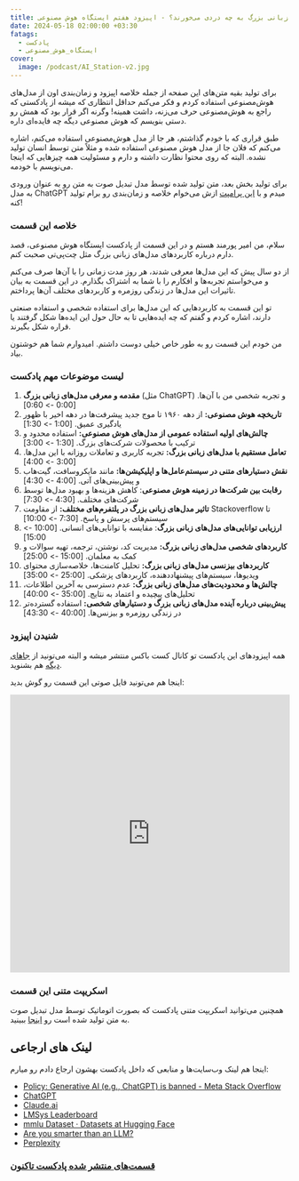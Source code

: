 ```yaml
---
title: مدل‌های زبانی بزرگ به چه دردی می‌خورند؟ - اپیزود هفتم ایستگاه هوش مصنوعی
date: 2024-05-18 02:00:00 +03:30
fatags:
  - پادکست
  - ایستگاه_هوش_مصنوعی
cover:
  image: /podcast/AI_Station-v2.jpg
---
```


برای تولید بقیه متن‌های این صفحه از جمله خلاصه اپیزود و زمان‌بندی اون از مدل‌های هوش‌مصنوعی استفاده کردم و فکر می‌کنم حداقل انتظاری که میشه از پادکستی که راجع به هوش‌مصنوعی حرف می‌زنه، داشت همینه! وگرنه اگر قرار بود که همش رو دستی بنویسم که هوش مصنوعی دیگه چه فایده‌ای داره. 

 طبق قراری که با خودم گذاشتم، هر جا از مدل هوش‌مصنوعی استفاده می‌کنم، اشاره می‌کنم که فلان جا از مدل‌ هوش مصنوعی استفاده شده و مثلاً متن توسط انسان تولید نشده. البته که روی محتوا نظارت داشته و دارم و مسئولیت همه چیزهایی که اینجا می‌نویسم با خودمه. 

برای تولید بخش بعد، متن تولید شده توسط مدل تبدیل صوت به متن رو به عنوان ورودی به مدل ChatGPT  میدم و با [این پرامپت](https://aprd.ir/transcripts/abstract-generation-prompt) ازش می‌خوام خلاصه و زمان‌بندی رو برام تولید کنه! 

### خلاصه این قسمت

سلام، من امیر پورمند هستم و در این قسمت از پادکست ایستگاه هوش مصنوعی، قصد دارم درباره کاربردهای مدل‌های زبانی بزرگ مثل چت‌پی‌تی صحبت کنم. 

از دو سال پیش که این مدل‌ها معرفی شدند، هر روز مدت زمانی را با آن‌ها صرف می‌کنم و می‌خواستم تجربه‌ها و افکارم را با شما به اشتراک بگذارم. در این قسمت به بیان تاثیرات این مدل‌ها در زندگی روزمره و کاربردهای مختلف آن‌ها پرداختم.

تو این قسمت به کاربردهایی که این مدل‌ها برای استفاده شخصی و استفاده صنعتی دارند، اشاره کردم و گفتم که چه ایده‌هایی تا به حال حول این ایده‌ها شکل گرفتند یا قراره شکل بگیرند. 

من خودم این قسمت رو به طور خاص خیلی دوست داشتم. امیدوارم شما هم خوشتون بیاد. 

### لیست موضوعات مهم پادکست

1. **مقدمه و معرفی مدل‌های زبانی بزرگ** (مثل ChatGPT) و تجربه شخصی من با آن‌ها. [0:00 -> 0:60]
2. **تاریخچه هوش مصنوعی:** از دهه ۱۹۶۰ تا موج جدید پیشرفت‌ها در دهه اخیر با ظهور یادگیری عمیق. [1:00 -> 1:30]
3. **چالش‌های اولیه استفاده عمومی از مدل‌های هوش مصنوعی:** استفاده محدود و ترکیب با محصولات شرکت‌های بزرگ. [1:30 -> 3:00]
4. **تعامل مستقیم با مدل‌های زبانی بزرگ:** تجربه کاربری و تعاملات روزانه با این مدل‌ها. [3:00 -> 4:00]
5. **نقش دستیارهای متنی در سیستم‌عامل‌ها و اپلیکیشن‌ها:** مانند مایکروسافت، گیت‌هاب و پیش‌بینی‌های آتی. [4:00 -> 4:30]
6. **رقابت بین شرکت‌ها در زمینه هوش مصنوعی**: کاهش هزینه‌ها و بهبود مدل‌ها توسط شرکت‌های مختلف. [4:30 -> 7:30]
7. **تاثیر مدل‌های زبانی بزرگ در پلتفرم‌های مختلف:** از مقاومت Stackoverflow تا سیستم‌های پرسش و پاسخ. [7:30 -> 10:00]
8. **ارزیابی توانایی‌های مدل‌های زبانی بزرگ**: مقایسه با توانایی‌های انسانی. [10:00 -> 15:00]
9. **کاربردهای شخصی مدل‌های زبانی بزرگ:** مدیریت کد، نوشتن، ترجمه، تهیه سوالات و کمک به معلمان. [15:00 -> 25:00]
10. **کاربردهای بیزنسی مدل‌های زبانی بزرگ:** تحلیل کامنت‌ها، خلاصه‌سازی محتوای ویدیوها، سیستم‌های پیشنهاددهنده، کاربردهای پزشکی. [25:00 -> 35:00]
11. **چالش‌ها و محدودیت‌های مدل‌های زبانی بزرگ:** عدم دسترسی به آخرین اطلاعات، تحلیل‌های پیچیده و اعتماد به نتایج. [35:00 -> 40:00]
12. **پیش‌بینی درباره آینده مدل‌های زبانی بزرگ و دستیارهای شخصی:** استفاده گسترده‌تر در زندگی روزمره و بیزنس‌ها. [40:00 ->   43:30]

### شنیدن  اپیزود
همه اپیزودهای این پادکست تو کانال کست باکس منتشر میشه و البته می‌تونید از [جاهای دیگه](https://aprd.ir/podcast/) هم بشنوید. 

اینجا هم می‌تونید فایل صوتی این قسمت رو گوش بدید:

<iframe src="https://castbox.fm/app/castbox/player/id5618013/id702438846?v=8.22.11&autoplay=0" frameborder="0" width="100%" height="500"></iframe>

### اسکریپت متنی این قسمت

همچنین می‌توانید اسکریپت متنی پادکست که بصورت اتوماتیک توسط مدل تبدیل صوت به متن تولید شده است رو [اینجا](https://aprd.ir/transcripts/ai-station-e07/) ببینید. 

## لینک های ارجاعی
اینجا هم لینک وب‌سایت‌ها و منابعی که داخل پادکست بهشون ارجاع دادم رو میارم:
- [Policy: Generative AI (e.g., ChatGPT) is banned - Meta Stack Overflow](https://meta.stackoverflow.com/questions/421831/policy-generative-ai-e-g-chatgpt-is-banned)
- [ChatGPT](https://chatgpt.com/?oai-dm=1)
- [Claude.ai](https://claude.ai/)
- [LMSys Leaderboard](https://chat.lmsys.org/)
- [mmlu Dataset · Datasets at Hugging Face](https://huggingface.co/datasets/cais/mmlu)
- [Are you smarter than an LLM?](https://d.erenrich.net/are-you-smarter-than-an-llm/index.html)
- [Perplexity](https://www.perplexity.ai/)

### [قسمت‌های منتشر‌ شده پادکست تاکنون](https://aprd.ir/fatags/%D8%A7%DB%8C%D8%B3%D8%AA%DA%AF%D8%A7%D9%87_%D9%87%D9%88%D8%B4_%D9%85%D8%B5%D9%86%D9%88%D8%B9%DB%8C/)